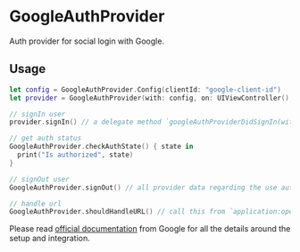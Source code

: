 # GoogleAuthProvider

Auth provider for social login with Google.

## Usage

```swift
let config = GoogleAuthProvider.Config(clientId: "google-client-id")
let provider = GoogleAuthProvider(with: config, on: UIViewController(), delegate: self)

// signIn user
provider.signIn() // a delegate method `googleAuthProviderDidSignIn(with:` or `googleAuthProviderDidFail(with:` is called

// get auth status
GoogleAuthProvider.checkAuthState() { state in
  print("Is authorized", state)
}

// signOut user
GoogleAuthProvider.signOut() // all provider data regarding the use auth is cleared at this point

// handle url
GoogleAuthProvider.shouldHandleURL() // call this from `application:openURL:options:` in UIApplicationDelegate
```

Please read [official documentation](https://developers.google.com/identity/sign-in/ios/start-integrating) from Google for all the details around the setup and integration.
